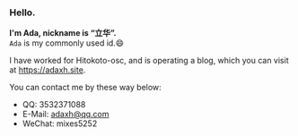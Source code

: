 ### Hello.

**I'm Ada, nickname is “立华”.**   
`Ada` is my commonly used id.😄

I have worked for Hitokoto-osc, and is operating a blog, which you can visit at <https://adaxh.site>.

You can contact me by these way below:
*  QQ: 3532371088
*  E-Mail: <adaxh@qq.com>
*  WeChat: mixes5252
